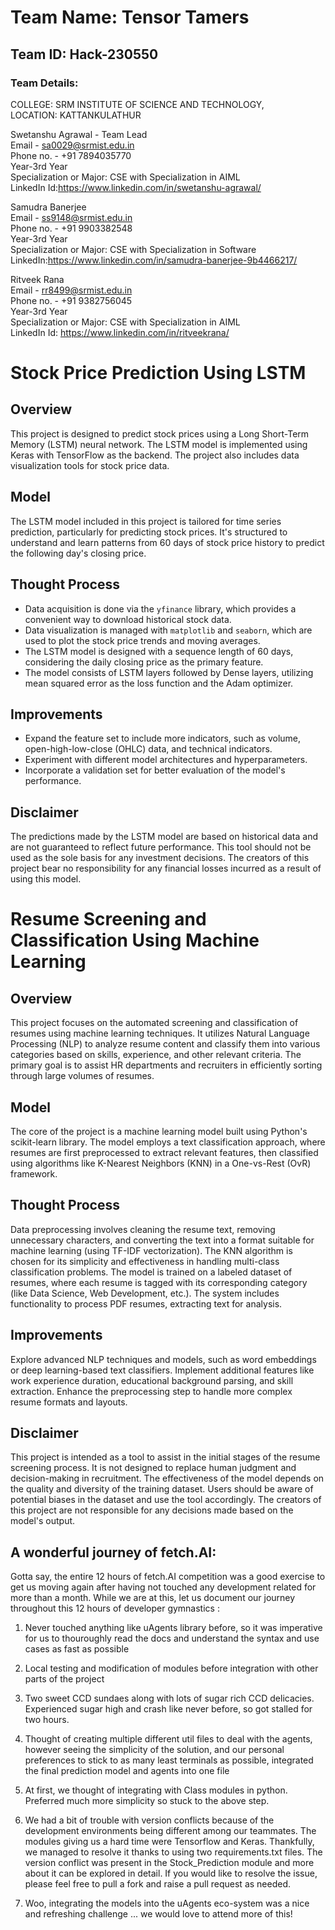 # Team Name: Tensor Tamers
## Team ID: Hack-230550
### Team Details:
COLLEGE: SRM INSTITUTE OF SCIENCE AND TECHNOLOGY, <br>
LOCATION: KATTANKULATHUR <br>

Swetanshu Agrawal - Team Lead <br>
Email - sa0029@srmist.edu.in <br>
Phone no. - +91 7894035770 <br>
Year-3rd Year <br>
Specialization or Major: CSE with Specialization in AIML <br>
LinkedIn Id:https://www.linkedin.com/in/swetanshu-agrawal/ <br>

Samudra Banerjee <br>
Email - ss9148@srmist.edu.in <br>
Phone no. - +91 9903382548 <br>
Year-3rd Year <br>
Specialization or Major: CSE with Specialization in Software <br>
LinkedIn:https://www.linkedin.com/in/samudra-banerjee-9b4466217/ <br>


Ritveek Rana <br>
Email - rr8499@srmist.edu.in <br>
Phone no. - +91 9382756045 <br>
Year-3rd Year <br>
Specialization or Major: CSE with Specialization in AIML <br>
LinkedIn Id: https://www.linkedin.com/in/ritveekrana/ <br>

# Stock Price Prediction Using LSTM

## Overview

This project is designed to predict stock prices using a Long Short-Term Memory (LSTM) neural network. The LSTM model is implemented using Keras with TensorFlow as the backend. The project also includes data visualization tools for stock price data.

## Model

The LSTM model included in this project is tailored for time series prediction, particularly for predicting stock prices. It's structured to understand and learn patterns from 60 days of stock price history to predict the following day's closing price.

## Thought Process

- Data acquisition is done via the `yfinance` library, which provides a convenient way to download historical stock data.
- Data visualization is managed with `matplotlib` and `seaborn`, which are used to plot the stock price trends and moving averages.
- The LSTM model is designed with a sequence length of 60 days, considering the daily closing price as the primary feature.
- The model consists of LSTM layers followed by Dense layers, utilizing mean squared error as the loss function and the Adam optimizer.


## Improvements

- Expand the feature set to include more indicators, such as volume, open-high-low-close (OHLC) data, and technical indicators.
- Experiment with different model architectures and hyperparameters.
- Incorporate a validation set for better evaluation of the model's performance.

## Disclaimer

The predictions made by the LSTM model are based on historical data and are not guaranteed to reflect future performance. This tool should not be used as the sole basis for any investment decisions. The creators of this project bear no responsibility for any financial losses incurred as a result of using this model.


# Resume Screening and Classification Using Machine Learning

## Overview
This project focuses on the automated screening and classification of resumes using machine learning techniques. It utilizes Natural Language Processing (NLP) to analyze resume content and classify them into various categories based on skills, experience, and other relevant criteria. The primary goal is to assist HR departments and recruiters in efficiently sorting through large volumes of resumes.

## Model
The core of the project is a machine learning model built using Python's scikit-learn library. The model employs a text classification approach, where resumes are first preprocessed to extract relevant features, then classified using algorithms like K-Nearest Neighbors (KNN) in a One-vs-Rest (OvR) framework.

## Thought Process
Data preprocessing involves cleaning the resume text, removing unnecessary characters, and converting the text into a format suitable for machine learning (using TF-IDF vectorization).
The KNN algorithm is chosen for its simplicity and effectiveness in handling multi-class classification problems.
The model is trained on a labeled dataset of resumes, where each resume is tagged with its corresponding category (like Data Science, Web Development, etc.).
The system includes functionality to process PDF resumes, extracting text for analysis.

## Improvements
Explore advanced NLP techniques and models, such as word embeddings or deep learning-based text classifiers.
Implement additional features like work experience duration, educational background parsing, and skill extraction.
Enhance the preprocessing step to handle more complex resume formats and layouts.

## Disclaimer
This project is intended as a tool to assist in the initial stages of the resume screening process. It is not designed to replace human judgment and decision-making in recruitment. The effectiveness of the model depends on the quality and diversity of the training dataset. Users should be aware of potential biases in the dataset and use the tool accordingly. The creators of this project are not responsible for any decisions made based on the model's output.

## A wonderful journey of fetch.AI:

Gotta say, the entire 12 hours of fetch.AI competition was a good exercise to get us moving again after having not touched any development related for more than a month. While we are at this, let us document our journey throughout this 12 hours of developer gymnastics :

1. Never touched anything like uAgents library before, so it was imperative for us to thouroughly read the docs and understand the syntax and use cases as fast as possible

2. Local testing and modification of modules before integration with other parts of the project

3. Two sweet CCD sundaes along with lots of sugar rich CCD delicacies. Experienced sugar high and crash like never before, so got stalled for two hours.

4. Thought of creating multiple different util files to deal with the agents, however seeing the simplicity of the solution, and our personal preferences to stick to as many least terminals as possible, integrated the final prediction model and agents into one file

5. At first, we thought of integrating with Class modules in python. Preferred much more simplicity so stuck to the above step.

6. We had a bit of trouble with version conflicts because of the development environments being different among our teammates. The modules giving us a hard time were Tensorflow and Keras. Thankfully, we managed to resolve it thanks to using two requirements.txt files. The version conflict was present in the Stock_Prediction module and more about it can be explored in detail. If you would like to resolve the issue, please feel free to pull a fork and raise a pull request as needed.

7. Woo, integrating the models into the uAgents eco-system was a nice and refreshing challenge ... we would love to attend more of this!



